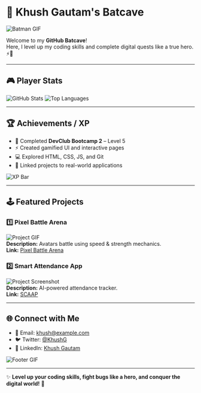 # 🦇 Khush Gautam's Batcave

![Batman GIF](https://giphy.com/gifs/batman-animated-animated-batman-3o7aD3fF2z5Xq3N0Xy)

Welcome to my **GitHub Batcave**!  
Here, I level up my coding skills and complete digital quests like a true hero. ⚡🦇

---

## 🎮 Player Stats

![GitHub Stats](https://github-readme-stats.vercel.app/api?username=Khush-Gautam&show_icons=true&theme=radical)
![Top Languages](https://github-readme-stats.vercel.app/api/top-langs/?username=Khush-Gautam&layout=compact&theme=radical)

---

## 🏆 Achievements / XP

- 🦸 Completed **DevClub Bootcamp 2** – Level 5  
- ⚡ Created gamified UI and interactive pages  
- 💻 Explored HTML, CSS, JS, and Git  
- 🔗 Linked projects to real-world applications

![XP Bar](https://progress-bar.dev/70/)

---

## 🕹 Featured Projects

### 1️⃣ Pixel Battle Arena
![Project GIF](https://media.giphy.com/media/3o7aCSPqXE0Jq3l2p6/giphy.gif)  
**Description:** Avatars battle using speed & strength mechanics.  
**Link:** [Pixel Battle Arena](https://github.com/Khush-Gautam/pixel-battle-arena)

### 2️⃣ Smart Attendance App
![Project Screenshot](https://via.placeholder.com/500x200.png?text=Smart+Attendance+App)  
**Description:** AI-powered attendance tracker.  
**Link:** [SCAAP](https://github.com/Khush-Gautam/scaap)

---

## 🌐 Connect with Me

- 💌 Email: khush@example.com  
- 🐦 Twitter: [@KhushG](https://twitter.com/KhushG)  
- 💼 LinkedIn: [Khush Gautam](https://www.linkedin.com/in/khush-gautam/)  

![Footer GIF](https://media.giphy.com/media/xT0xeJpnrWC4XWblEk/giphy.gif)

---

✨ **Level up your coding skills, fight bugs like a hero, and conquer the digital world!** 🦇
